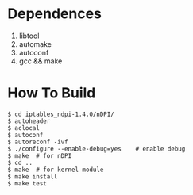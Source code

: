 # Dependences

1. libtool
2. automake
3. autoconf
4. gcc && make

# How To Build

```shell
$ cd iptables_ndpi-1.4.0/nDPI/
$ autoheader
$ aclocal
$ autoconf
$ autoreconf -ivf
$ ./configure --enable-debug=yes    # enable debug
$ make  # for nDPI
$ cd ..
$ make  # for kernel module
$ make install
$ make test
```
